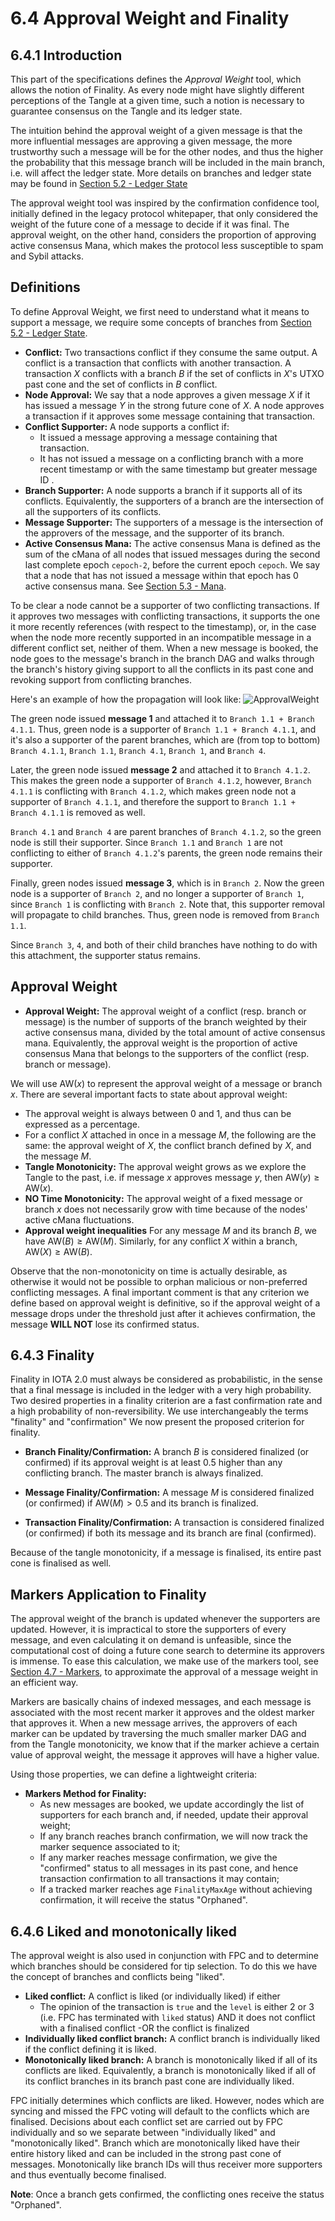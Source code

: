 # 6.4 Approval Weight and Finality

## 6.4.1 Introduction

This part of the specifications defines the *Approval Weight* tool, which allows the notion of Finality.  As every node might have slightly different perceptions of the Tangle at a given time, such a notion is necessary to guarantee consensus on the Tangle and its ledger state. 

The intuition behind the approval weight of a given message is that the more influential messages are approving a given message, the more trustworthy such a message will be for the other nodes, and thus the higher the probability that this message branch will be included in the main branch, i.e.  will affect the ledger state. More details on branches and ledger state may be found in [Section 5.2 - Ledger State](https://github.com/iotaledger/Coordicide-Specifications/blob/main/5.2%20Ledger%20State.md)

The approval weight tool was inspired by the confirmation confidence tool, initially defined in the legacy protocol whitepaper, that only considered the weight of the future cone of a message to decide if it was final. The approval weight, on the other hand, considers the proportion of approving active consensus Mana, which makes the protocol less susceptible to spam and Sybil attacks. 

## Definitions

To define Approval Weight, we first need to understand what it means to support a message, we require some concepts of branches from [Section 5.2 - Ledger State](./5.2%20Ledger%20State.md).
- **Conflict:** Two transactions conflict if they consume the same output. A conflict is a transaction that conflicts with another transaction. A transaction $X$ conflicts with a branch $B$ if the set of conflicts in $X$'s UTXO past cone and the set of conflicts in $B$ conflict.  
- **Node Approval:** We say that a node approves a given message $X$ if it has issued a message $Y$ in the strong future cone of $X$.  A node approves a transaction if it approves some message containing that transaction.  
- **Conflict Supporter:** A node supports a conflict if:
	- It issued a message approving a message containing that transaction.
	- It has not issued a message on a conflicting branch with a more recent timestamp or with the same timestamp but greater message ID .  
- **Branch Supporter:** A node supports a branch if it supports all of its conflicts.  Equivalently, the supporters of a branch are the intersection of all the supporters of its conflicts.  
- **Message Supporter:** The supporters of a message is the intersection of the approvers of the message, and the supporter of its branch. 
- **Active Consensus Mana:**  The active consensus Mana is defined as the sum of the cMana of all nodes that issued messages during the second last complete epoch `cepoch-2`, before the current epoch `cepoch`.  We say that a node that has not issued a message within that epoch has 0 active consensus mana. See [Section 5.3 - Mana](./5.3%20Mana.md).

To be clear a node cannot be a  supporter of two conflicting transactions.  If it approves two messages with conflicting transactions,  it supports the one it more recently references (with respect to the timestamp), or, in the case when the node more recently supported in an incompatible message in a different conflict set, neither of them.  When a new message is booked, the node goes to the message's branch in the branch DAG and walks through the branch's history giving support to all the conflicts in its past cone and revoking support from conflicting branches.  


Here's an example of how the propagation will look like:
![ApprovalWeight](https://user-images.githubusercontent.com/11289354/112409357-518e9480-8d54-11eb-8a40-19f4ab33ea35.png)


The green node issued **message 1** and attached it to `Branch 1.1 + Branch 4.1.1`. Thus, green node is a supporter of `Branch 1.1 + Branch 4.1.1`, and it's also a supporter of the parent branches, which are (from top to bottom) `Branch 4.1.1`, `Branch 1.1`, `Branch 4.1`, `Branch 1`, and `Branch 4`.

Later, the green node issued **message 2** and attached it to `Branch 4.1.2`. This makes the green node a supporter of `Branch 4.1.2`, however, `Branch 4.1.1` is conflicting with `Branch 4.1.2`, which makes green node not a supporter of `Branch 4.1.1`, and therefore the support to `Branch 1.1 + Branch 4.1.1` is removed as well. 

`Branch 4.1` and `Branch 4` are parent branches of `Branch 4.1.2`, so the green node is still their supporter. Since `Branch 1.1` and `Branch 1` are not conflicting to either of `Branch 4.1.2`'s parents, the green node remains their supporter. 

Finally, green nodes issued **message 3**, which is in `Branch 2`. Now the green node is a supporter of `Branch 2`, and no longer a supporter of `Branch 1`, since `Branch 1` is conflicting with `Branch 2`. Note that, this supporter removal will propagate to child branches. Thus, green node is removed from `Branch 1.1`. 

Since `Branch 3`, `4`, and both of their child branches have nothing to do with this attachment, the supporter status remains. 




## Approval Weight


- **Approval Weight:** The approval weight of a conflict (resp. branch or message) is the number of supports of the branch weighted by their active consensus mana, divided by the total amount of active consensus mana.  Equivalently, the approval weight is the proportion of active consensus Mana that belongs to the supporters of the conflict (resp. branch or message).

We will use $\text{AW}(x)$ to represent the approval weight of a message or branch $x$. There are several important facts to state about approval weight:
- The approval weight is always between 0 and 1, and thus can be expressed as a percentage.  
- For a conflict $X$ attached in once in a message $M$, the following are the same: the approval weight of $X$, the conflict branch defined by $X$, and the message $M$. 
- **Tangle Monotonicity:** The approval weight grows as we explore the Tangle to the past, i.e. if message $x$ approves message $y$, then $\text{AW}(y)\geq \text{AW}(x)$.
- **NO Time Monotonicity:** The approval weight of a fixed message or branch $x$ does not necessarily grow with time because of the nodes' active cMana fluctuations.
- **Approval weight inequalities**  For any message $M$ and its branch $B$, we have $\text{AW}(B)\geq \text{AW}(M)$.  Similarly, for any conflict $X$ within a branch, $\text{AW}(X)\geq \text{AW}(B)$.  

Observe that the non-monotonicity on time is actually desirable, as otherwise it would not be possible to orphan malicious or non-preferred conflicting messages. A final important comment is that any criterion we define based on approval weight is definitive, so if the approval weight of a message drops under the threshold just after it achieves confirmation, the message **WILL NOT** lose its confirmed status. 



## 6.4.3 Finality
Finality in IOTA 2.0 must always be considered as probabilistic, in the sense that a final message is included in the ledger with a very high probability. Two desired properties in a finality criterion are a fast confirmation rate and a high probability of non-reversibility. We use interchangeably the terms "finality" and "confirmation" We now present the proposed criterion for finality. 

- **Branch Finality/Confirmation:** A branch $B$ is considered finalized (or confirmed) if its approval weight is at least $0.5$ higher than any conflicting branch.  The master branch is always finalized.  
- **Message Finality/Confirmation:** A message $M$ is considered finalized (or confirmed) if $\text{AW}(M)>0.5$ and its branch is finalized. 

- **Transaction Finality/Confirmation:** A transaction is considered finalized (or confirmed) if both its message and its branch are final (confirmed). 

Because of the tangle monotonicity, if a message is finalised, its entire past cone is finalised as well.



## Markers Application to Finality
The approval weight of the branch is updated whenever the supporters are updated.  However, it is impractical to store the supporters of every message, and even calculating it on demand is unfeasible, since the computational cost of doing a future cone search to determine its approvers is immense.  To ease this calculation, we make use of the markers tool, see [Section 4.7 - Markers](./4.7%20Markers.md), to approximate the approval of a message weight in an efficient way. 

Markers are basically chains of indexed messages, and each message is associated with the most recent marker it approves and the oldest marker that approves it. When a new message arrives, the approvers of each marker can be updated by traversing the much smaller marker DAG and from the Tangle monotonicity, we know that if the marker achieve a certain value of approval weight, the message it approves will have a higher value.

 Using those properties, we can define a lightweight criteria:

- **Markers Method for Finality:**
	- As new messages are booked, we update accordingly the list of supporters for each branch and, if needed, update their approval weight;
	- If any branch reaches branch confirmation, we will now track the marker sequence associated to it;
	- If any marker reaches message confirmation, we give the "confirmed" status to all messages in its past cone, and hence transaction confirmation to all transactions it may contain;
	- If a tracked marker reaches age `FinalityMaxAge` without achieving confirmation, it will receive the status "Orphaned".

## 6.4.6 Liked and monotonically liked

The approval weight is also used in conjunction with FPC and to determine which branches should be considered for tip selection.  To do this we have the concept  of branches and conflicts being "liked".  
- **Liked conflict:** A conflict is liked (or individually liked) if either 
	- The opinion of the transaction is `true` and the `level` is either 2 or 3 (i.e. FPC has terminated with `liked` status) AND it does not conflict with a finalised conflict
	-OR the conflict is finalized
- **Individually liked conflict branch:** A conflict branch is individually liked if the conflict defining it is liked.
- **Monotonically liked branch:** A branch is monotonically liked if all of its conflicts are liked.  Equivalently, a branch is monotonically liked if all of its conflict branches in its branch past cone are individually liked.

FPC initially determines which conflicts are liked.  However, nodes which are syncing and missed the FPC voting will default to the conflicts which are finalised.  Decisions about each conflict set are carried out by FPC individually and so we separate between "individually liked" and "monotonically liked". 
Branch which are monotonically liked have their entire history liked and can be included in the strong past cone of messages.  Monotonically like branch IDs will thus receiver more supporters and thus eventually become finalised.  




**Note**: Once a branch gets confirmed, the conflicting ones receive the status "Orphaned".
